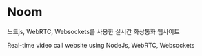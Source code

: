 # Noom

노드js, WebRTC, Websockets를 사용한 실시간 화상통화 웹사이트

Real-time video call website using NodeJs, WebRTC, Websockets
